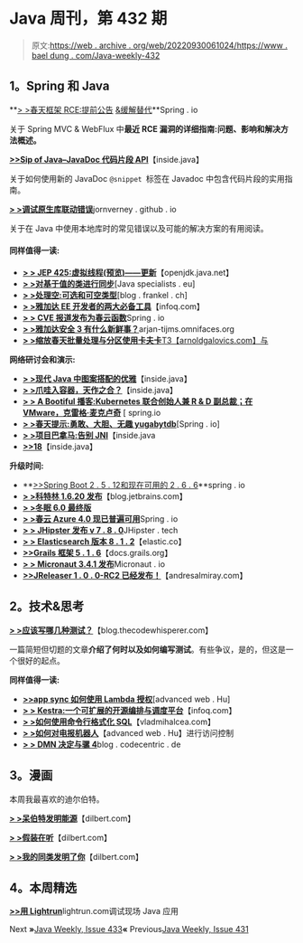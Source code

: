 # Java 周刊，第 432 期

> 原文:[https://web . archive . org/web/20220930061024/https://www . bael dung . com/Java-weekly-432](https://web.archive.org/web/20220930061024/https://www.baeldung.com/java-weekly-432)

## **1。Spring 和 Java**

**[> >春天框架 RCE:提前公告](https://web.archive.org/web/20220524053746/https://spring.io/blog/2022/03/31/spring-framework-rce-early-announcement) [&缓解替代](https://web.archive.org/web/20220524053746/https://spring.io/blog/2022/04/01/spring-framework-rce-mitigation-alternative)**Spring . io

关于 Spring MVC & WebFlux 中**最近 RCE 漏洞的详细指南:问题、影响和解决方法概述。**

[**>>Sip of Java–JavaDoc 代码片段 API**](https://web.archive.org/web/20220524053746/https://inside.java/2022/04/04/sip46/)【inside.java】

关于如何使用新的 JavaDoc `@snippet `标签在 Javadoc 中包含代码片段的实用指南。

[**> >调试原生库联动错误**](https://web.archive.org/web/20220524053746/https://jornvernee.github.io/java/panama-ffi/panama/jni/native/2021/09/13/debugging-unsatisfiedlinkerrors.html)jornverney . github . io

关于在 Java 中使用本地库时的常见错误以及可能的解决方案的有用阅读。

#### **同样值得一读:**

*   [**> > JEP 425:虚拟线程(预览)——更新**](https://web.archive.org/web/20220524053746/https://openjdk.java.net/jeps/425)【openjdk.java.net】
*   [**> >对基于值的类进行同步**](https://web.archive.org/web/20220524053746/https://www.javaspecialists.eu/archive/Issue299-Synchronizing-on-Value-Based-Classes.html)[Java specialists . eu]
*   [**> >处理空:可选和可空类型**](https://web.archive.org/web/20220524053746/https://blog.frankel.ch/optional-nullable-type/)[blog . frankel . ch]
*   [**> >雅加达 EE 开发者的两大必备工具**](https://web.archive.org/web/20220524053746/https://www.infoq.com/articles/tools-for-jakarta-ee-devs/)【infoq.com】
*   [**> > CVE 报道发布为春云函数**](https://web.archive.org/web/20220524053746/https://spring.io/blog/2022/03/29/cve-report-published-for-spring-cloud-function)Spring . io
*   [**> >雅加达安全 3 有什么新鲜事？**](https://web.archive.org/web/20220524053746/https://arjan-tijms.omnifaces.org/2022/04/whats-new-in-jakarta-security-3.html)arjan-tijms.omnifaces.org
*   [**> >缩放春天批量处理与分区使用卡夫卡**T3【arnoldgalovics.com】与](https://web.archive.org/web/20220524053746/https://arnoldgalovics.com/spring-batch-remote-partitioning-kafka/)

**网络研讨会和演示:**

*   [**> >现代 Java 中图案搭配的优雅**](https://web.archive.org/web/20220524053746/https://inside.java/2022/03/31/pattern-matching-elegance/)【inside.java】
*   [**> >爪哇入容器，天作之合？**](https://web.archive.org/web/20220524053746/https://inside.java/2022/04/06/java-in-containers/)【inside.java】
*   [**> > A Bootiful 播客:Kubernetes 联合创始人兼 R & D 副总裁；在 VMware，克雷格·麦克卢奇**](https://web.archive.org/web/20220524053746/https://spring.io/blog/2022/03/31/a-bootiful-podcast-kubernetes-cofounder-and-vice-president-of-r-d-at-vmware-craig-mcluckie) [ spring.io
*   [**> >春天提示:勇敢、大胆、无趣 yugabytdb**](https://web.archive.org/web/20220524053746/https://spring.io/blog/2022/03/31/spring-tips-brave-bold-and-boring-yugabytedb)[Spring . io]
*   [**> >项目巴拿马:告别 JNI**](https://web.archive.org/web/20220524053746/https://inside.java/2022/04/04/projectpanama/)【inside.java
*   [**>>18**](https://web.archive.org/web/20220524053746/https://inside.java/2022/04/01/simple-web-server/)【inside.java】

**升级时间:**

*   **[>>Spring Boot 2 . 5 . 12](https://web.archive.org/web/20220524053746/https://spring.io/blog/2022/03/31/spring-boot-2-5-12-available-now)[和现在可用的 2 . 6 . 6](https://web.archive.org/web/20220524053746/https://spring.io/blog/2022/03/31/spring-boot-2-6-6-available-now)**spring . io
*   **[> >科特林 1.6.20 发布](https://web.archive.org/web/20220524053746/https://blog.jetbrains.com/kotlin/2022/04/kotlin-1-6-20-released/)**【blog.jetbrains.com】
*   [**> >冬眠 6.0 最终版**](https://web.archive.org/web/20220524053746/https://in.relation.to/2022/03/31/orm-60-final/)
*   [**> >春云 Azure 4.0 现已普遍可用**](https://web.archive.org/web/20220524053746/https://spring.io/blog/2022/03/30/spring-cloud-azure-4-0-is-now-generally-available)Spring . io
*   [**> > JHipster 发布 v 7 . 8 . 0**](https://web.archive.org/web/20220524053746/https://www.jhipster.tech/2022/04/01/jhipster-release-7.8.0.html)JHipster . tech
*   [**> > Elasticsearch 版本 8 . 1 . 2**](https://web.archive.org/web/20220524053746/https://www.elastic.co/guide/en/elasticsearch/reference/8.1/release-notes-8.1.2.html)【elastic.co】
*   [**>>Grails 框架 5 . 1 . 6**](https://web.archive.org/web/20220524053746/https://docs.grails.org/latest/guide/index.html)【docs.grails.org】
*   [**> > Micronaut 3.4.1 发布**](https://web.archive.org/web/20220524053746/https://micronaut.io/2022/03/31/micronaut-3-4-1/)Micronaut . io
*   [**>>JReleaser 1 . 0 . 0-RC2 已经发布！**](https://web.archive.org/web/20220524053746/https://andresalmiray.com/jreleaser-1-0-0-rc2-has-been-released/)【andresalmiray.com】

## **2。技术&思考**

[**> >应该写哪几种测试？**](https://web.archive.org/web/20220524053746/https://blog.thecodewhisperer.com/permalink/which-kinds-of-tests-should-i-write)【blog.thecodewhisperer.com】

一篇简短但切题的文章**介绍了何时以及如何编写测试**。有些争议，是的，但这是一个很好的起点。

**同样值得一读:**

*   [**>>app sync 如何使用 Lambda 授权**](https://web.archive.org/web/20220524053746/https://advancedweb.hu/how-to-use-lambda-authorization-with-appsync/)[advanced web . Hu]
*   [**> > Kestra:一个可扩展的开源编排与调度平台**](https://web.archive.org/web/20220524053746/https://www.infoq.com/news/2022/03/kestra-orchestration-platform/)【infoq.com】
*   [**> >如何使用命令行格式化 SQL**](https://web.archive.org/web/20220524053746/https://vladmihalcea.com/format-sql-command-line/)【vladmihalcea.com】
*   [**> >如何对电报机器人**](https://web.archive.org/web/20220524053746/https://advancedweb.hu/how-to-implement-access-control-for-a-telegram-bot/)【advanced web . Hu】进行访问控制
*   [**> > DMN 决定与骡 4**](https://web.archive.org/web/20220524053746/https://blog.codecentric.de/en/2022/03/dmn-decision-tables-with-mule-4/)blog . codecentric . de

## **3。漫画**

本周我最喜欢的迪尔伯特。

[**> >呆伯特发明能源**](https://web.archive.org/web/20220524053746/https://dilbert.com/strip/2022-04-07)【dilbert.com】

[**> >假装在听**](https://web.archive.org/web/20220524053746/https://dilbert.com/strip/2022-04-06)【dilbert.com】

[**> >我的同类发明了你**](https://web.archive.org/web/20220524053746/https://dilbert.com/strip/2022-04-05)【dilbert.com】

## **4。本周精选**

[**>>**](/web/20220524053746/https://www.baeldung.com/lightrun-jw2)[**用 Lightrun**](/web/20220524053746/https://www.baeldung.com/lightrun-jw2)lightrun.com调试现场 Java 应用

Next **»**[Java Weekly, Issue 433](/web/20220524053746/https://www.baeldung.com/java-weekly-433)**«** Previous[Java Weekly, Issue 431](/web/20220524053746/https://www.baeldung.com/java-weekly-431)